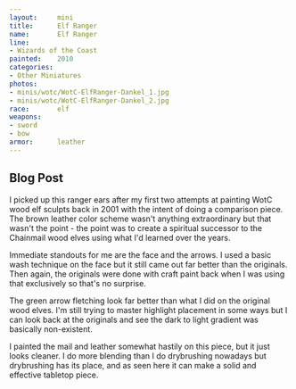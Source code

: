 ```yaml
---
layout:     mini
title:      Elf Ranger
name:       Elf Ranger
line:       
- Wizards of the Coast
painted:    2010
categories:
- Other Miniatures
photos:
- minis/wotc/WotC-ElfRanger-Dankel_1.jpg
- minis/wotc/WotC-ElfRanger-Dankel_2.jpg
race:       elf
weapons:    
- sword
- bow
armor:      leather
---
```


## Blog Post

I picked up this ranger ears after my first two attempts at painting WotC wood elf sculpts back in 2001 with the intent of doing a comparison piece.  The brown leather color scheme wasn't anything extraordinary but that wasn't the point - the point was to create a spiritual successor to the Chainmail wood elves using what I'd learned over the years.
 
Immediate standouts for me are the face and the arrows.  I used a basic wash technique on the face but it still came out far better than the originals.  Then again, the originals were done with craft paint back when I was using that exclusively so that's no surprise.

The green arrow fletching look far better than what I did on the original wood elves.  I'm still trying to master highlight placement in some ways but I can look back at the originals and see the dark to light gradient was basically non-existent.

I painted the mail and leather somewhat hastily on this piece, but it just looks cleaner.  I do more blending than I do drybrushing nowadays but drybrushing has its place, and as seen here it can make a solid and effective tabletop piece.